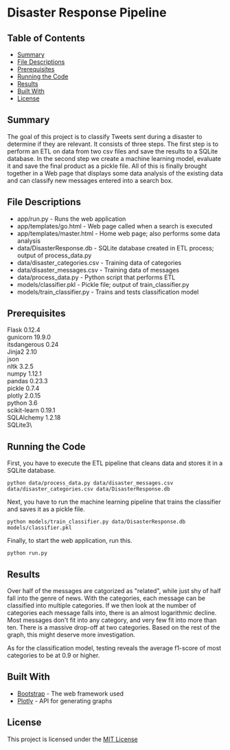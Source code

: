 # Disaster Response Pipeline

## Table of Contents

* [Summary](#summary)
* [File Descriptions](#file-descriptions)
* [Prerequisites](#prerequisites)
* [Running the Code](#running-the-code)
* [Results](#results)
* [Built With](#built-with)
* [License](#license)

## Summary

The goal of this project is to classify Tweets sent during a disaster to determine if they are relevant.  It consists of three steps.  The first step is to perform an ETL on data from two csv files and save the results to a SQLite database.  In the second step we create a machine learning model, evaluate it and save the final product as a pickle file.  All of this is finally brought together in a Web page that displays some data analysis of the existing data and can classify new messages entered into a search box.

## File Descriptions

* app/run.py - Runs the web application
* app/templates/go.html - Web page called when a search is executed
* app/templates/master.html - Home web page; also performs some data analysis
* data/DisasterResponse.db - SQLite database created in ETL process; output of process_data.py
* data/disaster_categories.csv - Training data of categories
* data/disaster_messages.csv - Training data of messages
* data/process_data.py - Python script that performs ETL
* models/classifier.pkl - Pickle file; output of train_classifier.py
* models/train_classifier.py - Trains and tests classification model

## Prerequisites

Flask 0.12.4\
gunicorn 19.9.0\
itsdangerous 0.24\
Jinja2 2.10\
json\
nltk 3.2.5\
numpy 1.12.1\
pandas 0.23.3\
pickle 0.7.4\
plotly 2.0.15\
python 3.6\
scikit-learn 0.19.1\
SQLAlchemy 1.2.18\
SQLite3\

## Running the Code

First, you have to execute the ETL pipeline that cleans data and stores it in a SQLite database.
```
python data/process_data.py data/disaster_messages.csv data/disaster_categories.csv data/DisasterResponse.db
```

Next, you have to run the machine learning pipeline that trains the classifier and saves it as a pickle file.
```
python models/train_classifier.py data/DisasterResponse.db models/classifier.pkl
```

Finally, to start the web application, run this.
```
python run.py
```

## Results

Over half of the messages are catgorized as "related", while just shy of half fall into the genre of news.  With the categories, each message can be classified into multiple categories.  If we then look at the number of categories each message falls into, there is an almost logarithmic decline.  Most messages don't fit into any category, and very few fit into more than ten.  There is a massive drop-off at two categories.  Based on the rest of the graph, this might deserve more investigation.

As for the classification model, testing reveals the average f1-score of most categories to be at 0.9 or higher.

## Built With

* [Bootstrap](https://getbootstrap.com/docs/4.0/getting-started/introduction/#starter-template) - The web framework used
* [Plotly](https://cdn.plot.ly/plotly-latest.min.js) - API for generating graphs

## License

This project is licensed under the [MIT License](https://opensource.org/licenses/MIT)
